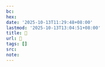 ```yaml
---
bc:
hex:
date: '2025-10-13T11:29:48+08:00'
lastmod: '2025-10-13T13:04:51+08:00'
title: 󰣆
url: 󰣆
tags: []
src:
note:
---
```

